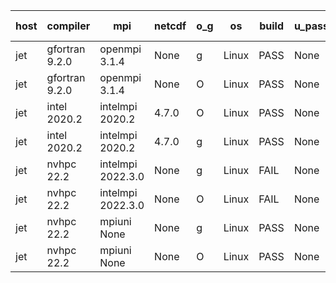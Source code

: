 

| host     | compiler                              | mpi                      | netcdf        | o_g        | os       | build       | u_pass          | u_fail          | s_pass            | s_fail            | e_pass             | e_fail             | nuopc_pass       | nuopc_fail       | artifacts link          |
|----------|---------------------------------------|--------------------------|---------------|------------|----------|-------------|-----------------|-----------------|-------------------|-------------------|--------------------|--------------------|------------------|------------------|-------------------------|
| jet | gfortran 9.2.0 | openmpi 3.1.4  | None  | g | Linux | PASS | None | None | None | None | None | None | None | None | <a href="https://github.com/esmf-org/esmf-test-artifacts/tree/618126865f11bc4e2c22ca89fed4baec2aeb1079/develop/gfortran/9.2.0/g/openmpi/3.1.4" target="_blank">6181268</a> | 
| jet | gfortran 9.2.0 | openmpi 3.1.4  | None  | O | Linux | PASS | None | None | None | None | None | None | None | None | <a href="https://github.com/esmf-org/esmf-test-artifacts/tree/7d5cbbd4a48ce81f16b89bc6c0e1bff31bb8a64a/develop/gfortran/9.2.0/O/openmpi/3.1.4" target="_blank">7d5cbbd</a> | 
| jet | intel 2020.2 | intelmpi 2020.2  | 4.7.0  | O | Linux | PASS | None | None | None | None | None | None | None | None | <a href="https://github.com/esmf-org/esmf-test-artifacts/tree/e135bef711e77b4140fb8af6b836071baf8fa260/develop/intel/2020.2/O/intelmpi/2020.2" target="_blank">e135bef</a> | 
| jet | intel 2020.2 | intelmpi 2020.2  | 4.7.0  | g | Linux | PASS | None | None | None | None | None | None | None | None | <a href="https://github.com/esmf-org/esmf-test-artifacts/tree/608ffcf5a577c3dc4062199a66426933ee8ad754/develop/intel/2020.2/g/intelmpi/2020.2" target="_blank">608ffcf</a> | 
| jet | nvhpc 22.2 | intelmpi 2022.3.0  | None  | g | Linux | FAIL | None | None | None | None | None | None | None | None | <a href="https://github.com/esmf-org/esmf-test-artifacts/tree/8df20f320c35c6a01f9b0f297942526674591256/develop/nvhpc/22.2/g/intelmpi/2022.3.0" target="_blank">8df20f3</a> | 
| jet | nvhpc 22.2 | intelmpi 2022.3.0  | None  | O | Linux | FAIL | None | None | None | None | None | None | None | None | <a href="https://github.com/esmf-org/esmf-test-artifacts/tree/8cd6826849bcde7be50c455feb22b3b874b7f1e9/develop/nvhpc/22.2/O/intelmpi/2022.3.0" target="_blank">8cd6826</a> | 
| jet | nvhpc 22.2 | mpiuni None  | None  | g | Linux | PASS | None | None | None | None | None | None | None | None | <a href="https://github.com/esmf-org/esmf-test-artifacts/tree/3a1fad0fe4eb91e16528ccad6f112f339ba2c431/develop/nvhpc/22.2/g/mpiuni/None" target="_blank">3a1fad0</a> | 
| jet | nvhpc 22.2 | mpiuni None  | None  | O | Linux | PASS | None | None | None | None | None | None | None | None | <a href="https://github.com/esmf-org/esmf-test-artifacts/tree/085d3620e1467cc7f49e78cb843de801ee1ca42a/develop/nvhpc/22.2/O/mpiuni/None" target="_blank">085d362</a> | 
